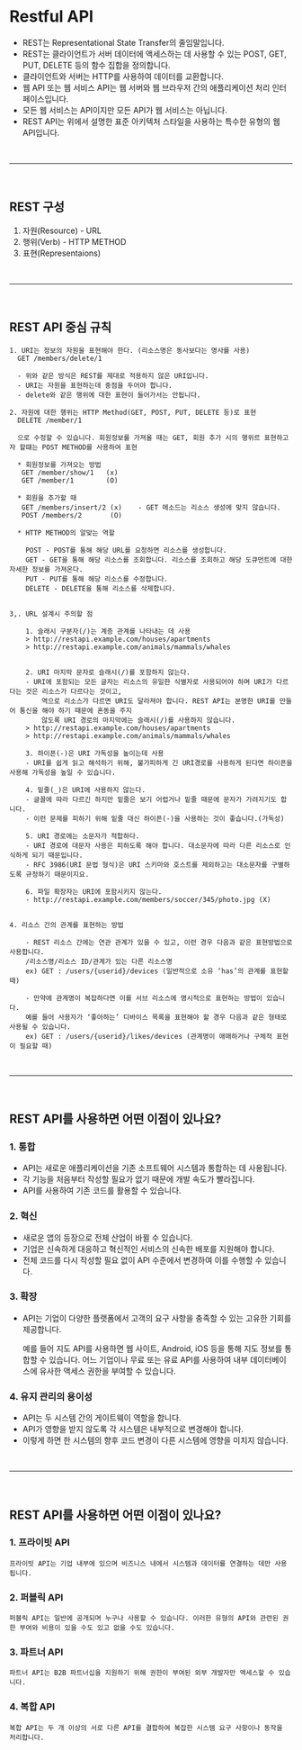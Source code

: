 # Restful API

- REST는 Representational State Transfer의 줄임말입니다. 
- REST는 클라이언트가 서버 데이터에 액세스하는 데 사용할 수 있는 POST, GET, PUT, DELETE 등의 함수 집합을 정의합니다. 
- 클라이언트와 서버는 HTTP를 사용하여 데이터를 교환합니다.
- 웹 API 또는 웹 서비스 API는 웹 서버와 웹 브라우저 간의 애플리케이션 처리 인터페이스입니다.
- 모든 웹 서비스는 API이지만 모든 API가 웹 서비스는 아닙니다.
- REST API는 위에서 설명한 표준 아키텍처 스타일을 사용하는 특수한 유형의 웹 API입니다.

<br />
<hr />
<br />

## REST 구성

1. 자원(Resource) - URL
2. 행위(Verb) - HTTP METHOD
3. 표현(Representaions)

<br />
<hr />
<br />

## REST API 중심 규칙

    1. URI는 정보의 자원을 표현해야 한다. (리소스명은 동사보다는 명사를 사용)
      GET /members/delete/1
      
      - 위와 같은 방식은 REST를 제대로 적용하지 않은 URI입니다. 
      - URI는 자원을 표현하는데 중점을 두어야 합니다. 
      - delete와 같은 행위에 대한 표현이 들어가서는 안됩니다.
  
    2. 자원에 대한 행위는 HTTP Method(GET, POST, PUT, DELETE 등)로 표현
      DELETE /member/1 

      으로 수정할 수 있습니다. 회원정보를 가져올 때는 GET, 회원 추가 시의 행위르 표현하고자 할떄는 POST METHOD를 사용하여 표현

      * 회원정보를 가져오는 방법
       GET /member/show/1   (x)
       GET /member/1        (O)

      * 회원을 추가할 때
       GET /members/insert/2 (x)    - GET 메소드는 리소스 생성에 맞지 않습니다.
       POST /members/2       (O)

      * HTTP METHOD의 알맞는 역할

        POST - POST를 통해 해당 URL를 요청하면 리소스를 생성합니다.
        GET - GET을 통해 해당 리소스를 조회합니다. 리소스를 조회하고 해당 도큐먼트에 대한 자세한 정보를 가져온다.
        PUT - PUT를 통해 해당 리소스를 수정합니다.
        DELETE - DELETE을 통해 리소스를 삭제합니다.


    3,. URL 설계시 주의할 점

        1. 슬래시 구분자(/)는 계층 관계를 나타내는 데 사용
        > http://restapi.example.com/houses/apartments
        > http://restapi.example.com/animals/mammals/whales
        
        
        2. URI 마지막 문자로 슬래시(/)를 포함하지 않는다.
        - URI에 포함되는 모든 글자는 리소스의 유일한 식별자로 사용되어야 하며 URI가 다르다는 것은 리소스가 다르다는 것이고,
            역으로 리소스가 다르면 URI도 달라져야 합니다. REST API는 분명한 URI를 만들어 통신을 해야 하기 때문에 혼동을 주지 
            않도록 URI 경로의 마지막에는 슬래시(/)를 사용하지 않습니다.
        > http://restapi.example.com/houses/apartments
        > http://restapi.example.com/animals/mammals/whales

        3. 하이픈(-)은 URI 가독성을 높이는데 사용
        - URI를 쉽게 읽고 해석하기 위해, 불가피하게 긴 URI경로를 사용하게 된다면 하이픈을 사용해 가독성을 높일 수 있습니다.

        4. 밑줄(_)은 URI에 사용하지 않는다.
        - 글꼴에 따라 다르긴 하지만 밑줄은 보기 어렵거나 밑줄 때문에 문자가 가려지기도 합니다. 
        - 이런 문제를 피하기 위해 밑줄 대신 하이픈(-)을 사용하는 것이 좋습니다.(가독성)

        5. URI 경로에는 소문자가 적합하다.
        - URI 경로에 대문자 사용은 피하도록 해야 합니다. 대소문자에 따라 다른 리소스로 인식하게 되기 때문입니다.
        - RFC 3986(URI 문법 형식)은 URI 스키마와 호스트를 제외하고는 대소문자를 구별하도록 규정하기 때문이지요.

        6. 파일 확장자는 URI에 포함시키지 않는다.
        - http://restapi.example.com/members/soccer/345/photo.jpg (X)

  
    4. 리소스 간의 관계를 표현하는 방법

        - REST 리소스 간에는 연관 관계가 있을 수 있고, 이런 경우 다음과 같은 표현방법으로 사용합니다.
        /리소스명/리소스 ID/관계가 있는 다른 리소스명
        ex) GET : /users/{userid}/devices (일반적으로 소유 ‘has’의 관계를 표현할 때)
        
        - 만약에 관계명이 복잡하다면 이를 서브 리소스에 명시적으로 표현하는 방법이 있습니다. 
        예를 들어 사용자가 ‘좋아하는’ 디바이스 목록을 표현해야 할 경우 다음과 같은 형태로 사용될 수 있습니다.
        ex) GET : /users/{userid}/likes/devices (관계명이 애매하거나 구체적 표현이 필요할 때)


<br />
<hr />
<br />

## REST API를 사용하면 어떤 이점이 있나요?
  ### 1. 통합
  * API는 새로운 애플리케이션을 기존 소프트웨어 시스템과 통합하는 데 사용됩니다. 
  * 각 기능을 처음부터 작성할 필요가 없기 때문에 개발 속도가 빨라집니다. 
  * API를 사용하여 기존 코드를 활용할 수 있습니다.
  
  ### 2. 혁신 
  * 새로운 앱의 등장으로 전체 산업이 바뀔 수 있습니다. 
  * 기업은 신속하게 대응하고 혁신적인 서비스의 신속한 배포를 지원해야 합니다. 
  * 전체 코드를 다시 작성할 필요 없이 API 수준에서 변경하여 이를 수행할 수 있습니다.

  ### 3. 확장
  * API는 기업이 다양한 플랫폼에서 고객의 요구 사항을 충족할 수 있는 고유한 기회를 제공합니다.
    
    예를 들어 지도 API를 사용하면 웹 사이트, Android, iOS 등을 통해 지도 정보를 통합할 수 있습니다. 
    어느 기업이나 무료 또는 유료 API를 사용하여 내부 데이터베이스에 유사한 액세스 권한을 부여할 수 있습니다.

  ### 4. 유지 관리의 용이성
  * API는 두 시스템 간의 게이트웨이 역할을 합니다. 
  * API가 영향을 받지 않도록 각 시스템은 내부적으로 변경해야 합니다. 
  * 이렇게 하면 한 시스템의 향후 코드 변경이 다른 시스템에 영향을 미치지 않습니다.


<br />
<hr />
<br />

## REST API를 사용하면 어떤 이점이 있나요? 

  ### 1. 프라이빗 API
    프라이빗 API는 기업 내부에 있으며 비즈니스 내에서 시스템과 데이터를 연결하는 데만 사용됩니다.
  
  ### 2. 퍼블릭 API 
    퍼블릭 API는 일반에 공개되며 누구나 사용할 수 있습니다. 이러한 유형의 API와 관련된 권한 부여와 비용이 있을 수도 있고 없을 수도 있습니다.

  ### 3. 파트너 API 
    파트너 API는 B2B 파트너십을 지원하기 위해 권한이 부여된 외부 개발자만 액세스할 수 있습니다.

  ### 4. 복합 API 
    복합 API는 두 개 이상의 서로 다른 API를 결합하여 복잡한 시스템 요구 사항이나 동작을 처리합니다. 